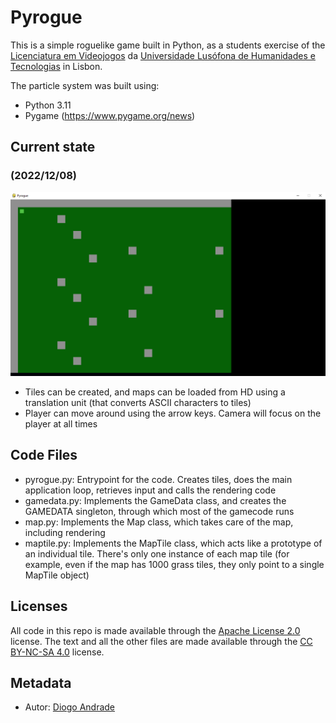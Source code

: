 # Pyrogue

This is a simple roguelike game built in Python, as a students exercise of the [Licenciatura em Videojogos][lv] da
[Universidade Lusófona de Humanidades e Tecnologias][ULHT] in Lisbon.

The particle system was built using:
* Python 3.11
* Pygame (https://www.pygame.org/news)

## Current state

### (2022/12/08) 

![Image](https://github.com/VideojogosLusofona/pyrogue/raw/master/progress/screen01.png)

* Tiles can be created, and maps can be loaded from HD using a translation unit (that converts ASCII characters to tiles)
* Player can move around using the arrow keys. Camera will focus on the player at all times

## Code Files

* pyrogue.py: Entrypoint for the code. Creates tiles, does the main application loop, retrieves input and calls the rendering code
* gamedata.py: Implements the GameData class, and creates the GAMEDATA singleton, through which most of the gamecode runs
* map.py: Implements the Map class, which takes care of the map, including rendering
* maptile.py: Implements the MapTile class, which acts like a prototype of an individual tile. There's only one instance of each map tile (for example, even if the map has 1000 grass tiles, they only point to a single MapTile object)

## Licenses

All code in this repo is made available through the [Apache License 2.0] license.
The text and all the other files are made available through the 
[CC BY-NC-SA 4.0] license.

## Metadata

* Autor: [Diogo Andrade][]

[Diogo Andrade]:https://github.com/DiogoDeAndrade
[Apache License 2.0]:LICENSE
[CC BY-NC-SA 4.0]:https://creativecommons.org/licenses/by-nc-sa/4.0/
[ULHT]:https://www.ulusofona.pt/
[lv]:https://www.ulusofona.pt/licenciatura/videojogos